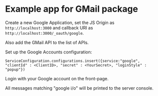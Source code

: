 Example app for GMail package
===

Create a new Google Application, set the JS Origin as `http://localhost:3000`
and callback URI as `http://localhost:3000/_oauth/google`.

Also add the GMail API to the list of APIs.

Set up the Google Accounts configuration:

    ServiceConfiguration.configurations.insert({service:"google", "clientId" : <ClientID>, "secret" : <YourSecret>, "loginStyle" : "popup"})

Login with your Google account on the front-page.

All messages matching "google i/o" will be printed to the server console.



